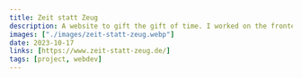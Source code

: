 ```yaml
---
title: Zeit statt Zeug
description: A website to gift the gift of time. I worked on the frontend implementation for the relaunch of this project.
images: ["./images/zeit-statt-zeug.webp"]
date: 2023-10-17
links: [https://www.zeit-statt-zeug.de/]
tags: [project, webdev]
---
```

